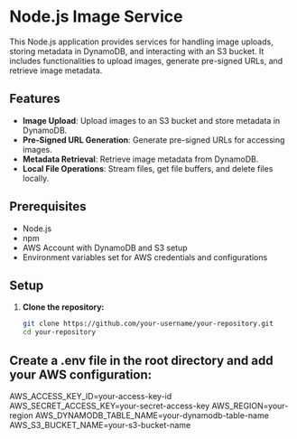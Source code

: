# Node.js Image Service

This Node.js application provides services for handling image uploads, storing metadata in DynamoDB, and interacting with an S3 bucket. It includes functionalities to upload images, generate pre-signed URLs, and retrieve image metadata.

## Features

- **Image Upload**: Upload images to an S3 bucket and store metadata in DynamoDB.
- **Pre-Signed URL Generation**: Generate pre-signed URLs for accessing images.
- **Metadata Retrieval**: Retrieve image metadata from DynamoDB.
- **Local File Operations**: Stream files, get file buffers, and delete files locally.

## Prerequisites

- Node.js
- npm
- AWS Account with DynamoDB and S3 setup
- Environment variables set for AWS credentials and configurations

## Setup

1. **Clone the repository:**

   ```bash
   git clone https://github.com/your-username/your-repository.git
   cd your-repository

## Create a .env file in the root directory and add your AWS configuration:

AWS_ACCESS_KEY_ID=your-access-key-id
AWS_SECRET_ACCESS_KEY=your-secret-access-key
AWS_REGION=your-region
AWS_DYNAMODB_TABLE_NAME=your-dynamodb-table-name
AWS_S3_BUCKET_NAME=your-s3-bucket-name
